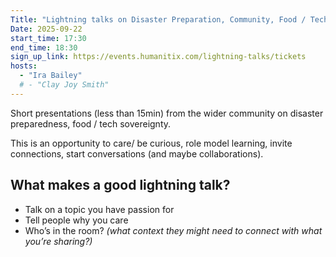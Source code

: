 ```yaml
---
Title: "Lightning talks on Disaster Preparation, Community, Food / Tech Sovereignty"
Date: 2025-09-22
start_time: 17:30
end_time: 18:30
sign_up_link: https://events.humanitix.com/lightning-talks/tickets
hosts:
  - "Ira Bailey"
  # - "Clay Joy Smith"
---
```


Short presentations (less than 15min) from the wider community on disaster
preparedness, food / tech sovereignty.

This is an opportunity to care/ be curious, role model learning, invite
connections, start conversations (and maybe collaborations).


## What makes a good lightning talk?

- Talk on a topic you have passion for
- Tell people why you care
- Who’s in the room? _(what context they might need to connect with what you’re
  sharing?)_

